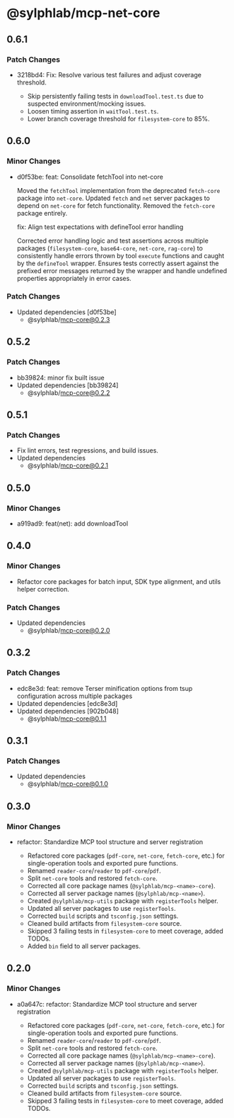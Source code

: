 # @sylphlab/mcp-net-core

## 0.6.1

### Patch Changes

- 3218bd4: Fix: Resolve various test failures and adjust coverage threshold.

  - Skip persistently failing tests in `downloadTool.test.ts` due to suspected environment/mocking issues.
  - Loosen timing assertion in `waitTool.test.ts`.
  - Lower branch coverage threshold for `filesystem-core` to 85%.

## 0.6.0

### Minor Changes

- d0f53be: feat: Consolidate fetchTool into net-core

  Moved the `fetchTool` implementation from the deprecated `fetch-core` package into `net-core`.
  Updated `fetch` and `net` server packages to depend on `net-core` for fetch functionality.
  Removed the `fetch-core` package entirely.

  fix: Align test expectations with defineTool error handling

  Corrected error handling logic and test assertions across multiple packages (`filesystem-core`, `base64-core`, `net-core`, `rag-core`) to consistently handle errors thrown by tool `execute` functions and caught by the `defineTool` wrapper. Ensures tests correctly assert against the prefixed error messages returned by the wrapper and handle undefined properties appropriately in error cases.

### Patch Changes

- Updated dependencies [d0f53be]
  - @sylphlab/mcp-core@0.2.3

## 0.5.2

### Patch Changes

- bb39824: minor fix built issue
- Updated dependencies [bb39824]
  - @sylphlab/mcp-core@0.2.2

## 0.5.1

### Patch Changes

- Fix lint errors, test regressions, and build issues.
- Updated dependencies
  - @sylphlab/mcp-core@0.2.1

## 0.5.0

### Minor Changes

- a919ad9: feat(net): add downloadTool

## 0.4.0

### Minor Changes

- Refactor core packages for batch input, SDK type alignment, and utils helper correction.

### Patch Changes

- Updated dependencies
  - @sylphlab/mcp-core@0.2.0

## 0.3.2

### Patch Changes

- edc8e3d: feat: remove Terser minification options from tsup configuration across multiple packages
- Updated dependencies [edc8e3d]
- Updated dependencies [902b048]
  - @sylphlab/mcp-core@0.1.1

## 0.3.1

### Patch Changes

- Updated dependencies
  - @sylphlab/mcp-core@0.1.0

## 0.3.0

### Minor Changes

- refactor: Standardize MCP tool structure and server registration

  - Refactored core packages (`pdf-core`, `net-core`, `fetch-core`, etc.) for single-operation tools and exported pure functions.
  - Renamed `reader-core`/`reader` to `pdf-core`/`pdf`.
  - Split `net-core` tools and restored `fetch-core`.
  - Corrected all core package names (`@sylphlab/mcp-<name>-core`).
  - Corrected all server package names (`@sylphlab/mcp-<name>`).
  - Created `@sylphlab/mcp-utils` package with `registerTools` helper.
  - Updated all server packages to use `registerTools`.
  - Corrected `build` scripts and `tsconfig.json` settings.
  - Cleaned build artifacts from `filesystem-core` source.
  - Skipped 3 failing tests in `filesystem-core` to meet coverage, added TODOs.
  - Added `bin` field to all server packages.

## 0.2.0

### Minor Changes

- a0a647c: refactor: Standardize MCP tool structure and server registration

  - Refactored core packages (`pdf-core`, `net-core`, `fetch-core`, etc.) for single-operation tools and exported pure functions.
  - Renamed `reader-core`/`reader` to `pdf-core`/`pdf`.
  - Split `net-core` tools and restored `fetch-core`.
  - Corrected all core package names (`@sylphlab/mcp-<name>-core`).
  - Corrected all server package names (`@sylphlab/mcp-<name>`).
  - Created `@sylphlab/mcp-utils` package with `registerTools` helper.
  - Updated all server packages to use `registerTools`.
  - Corrected `build` scripts and `tsconfig.json` settings.
  - Cleaned build artifacts from `filesystem-core` source.
  - Skipped 3 failing tests in `filesystem-core` to meet coverage, added TODOs.

